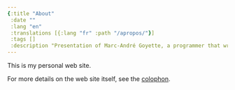 ```yaml
---
{:title "About"
 :date ""
 :lang "en"
 :translations [{:lang "fr" :path "/apropos/"}]
 :tags []
 :description "Presentation of Marc-André Goyette, a programmer that writes about software development, technology and many other topics."}
---
```


This is my personal web site.

For more details on the web site itself, see the [colophon](../colophon/).
